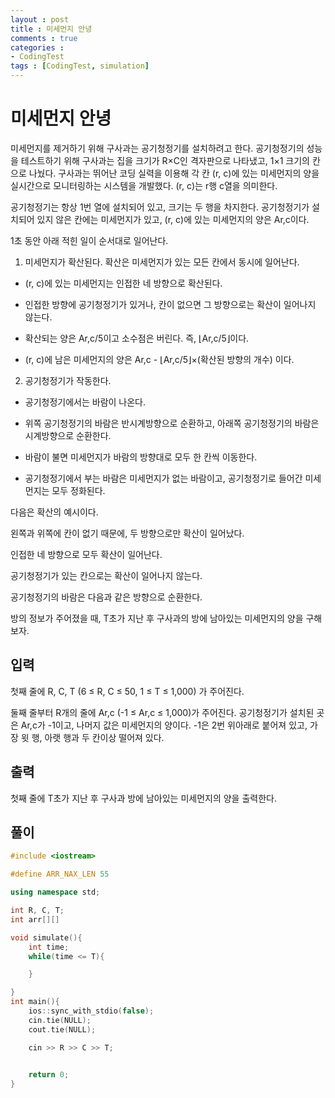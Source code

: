 ```yaml
---
layout : post
title : 미세먼지 안녕
comments : true
categories : 
- CodingTest
tags : [CodingTest, simulation]
---
```

# 미세먼지 안녕

미세먼지를 제거하기 위해 구사과는 공기청정기를 설치하려고 한다. 공기청정기의 성능을 테스트하기 위해 구사과는 집을 크기가 R×C인 격자판으로 나타냈고, 1×1 크기의 칸으로 나눴다. 구사과는 뛰어난 코딩 실력을 이용해 각 칸 (r, c)에 있는 미세먼지의 양을 실시간으로 모니터링하는 시스템을 개발했다. (r, c)는 r행 c열을 의미한다.



공기청정기는 항상 1번 열에 설치되어 있고, 크기는 두 행을 차지한다. 공기청정기가 설치되어 있지 않은 칸에는 미세먼지가 있고, (r, c)에 있는 미세먼지의 양은 Ar,c이다.

1초 동안 아래 적힌 일이 순서대로 일어난다.

1. 미세먼지가 확산된다. 확산은 미세먼지가 있는 모든 칸에서 동시에 일어난다.

- (r, c)에 있는 미세먼지는 인접한 네 방향으로 확산된다.

- 인접한 방향에 공기청정기가 있거나, 칸이 없으면 그 방향으로는 확산이 일어나지 않는다.

- 확산되는 양은 Ar,c/5이고 소수점은 버린다. 즉, ⌊Ar,c/5⌋이다.

- (r, c)에 남은 미세먼지의 양은 Ar,c - ⌊Ar,c/5⌋×(확산된 방향의 개수) 이다.

2. 공기청정기가 작동한다.

- 공기청정기에서는 바람이 나온다.

- 위쪽 공기청정기의 바람은 반시계방향으로 순환하고, 아래쪽 공기청정기의 바람은 시계방향으로 순환한다.

- 바람이 불면 미세먼지가 바람의 방향대로 모두 한 칸씩 이동한다.

- 공기청정기에서 부는 바람은 미세먼지가 없는 바람이고, 공기청정기로 들어간 미세먼지는 모두 정화된다.



다음은 확산의 예시이다.

왼쪽과 위쪽에 칸이 없기 때문에, 두 방향으로만 확산이 일어났다.

인접한 네 방향으로 모두 확산이 일어난다.

공기청정기가 있는 칸으로는 확산이 일어나지 않는다.

공기청정기의 바람은 다음과 같은 방향으로 순환한다.



방의 정보가 주어졌을 때, T초가 지난 후 구사과의 방에 남아있는 미세먼지의 양을 구해보자.

## 입력
첫째 줄에 R, C, T (6 ≤ R, C ≤ 50, 1 ≤ T ≤ 1,000) 가 주어진다.

둘째 줄부터 R개의 줄에 Ar,c (-1 ≤ Ar,c ≤ 1,000)가 주어진다. 공기청정기가 설치된 곳은 Ar,c가 -1이고, 나머지 값은 미세먼지의 양이다. -1은 2번 위아래로 붙어져 있고, 가장 윗 행, 아랫 행과 두 칸이상 떨어져 있다.

## 출력
첫째 줄에 T초가 지난 후 구사과 방에 남아있는 미세먼지의 양을 출력한다.

## 풀이 


```cpp
#include <iostream>

#define ARR_NAX_LEN 55

using namespace std;

int R, C, T;
int arr[][]

void simulate(){
    int time;
    while(time <= T){

    }

}
int main(){
    ios::sync_with_stdio(false);
    cin.tie(NULL);
    cout.tie(NULL);

    cin >> R >> C >> T;

    
    return 0;
}
```